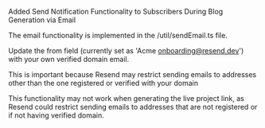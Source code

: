 <!-- Send Email of Blog Creation to the Subscribers -->

Added Send Notification Functionality to Subscribers During Blog Generation via Email

The email functionality is implemented in the /util/sendEmail.ts file.

Update the from field (currently set as 'Acme <onboarding@resend.dev>') with your own verified domain email.

This is important because Resend may restrict sending emails to addresses other than the one registered or verified with your domain



<!-- Note Inportant -->
This functionality may not work when generating the live project link, as Resend could restrict sending emails to addresses that are not registered or if not having verified domain.